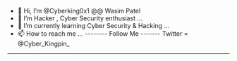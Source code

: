 - 👋 Hi, I’m @Cyberking0x1 @@ Wasim Patel 
- 👀 I’m Hacker , Cyber Security enthusiast ...
- 🌱 I’m currently learning Cyber Security & Hacking ...
- 📫 How to reach me ... 
-------- Follow Me -------
Twitter = @Cyber_Kingpin_
--------------------------

<!---
Cyberking0x1/Cyberking0x1 is a ✨ special ✨ repository because its `README.md` (this file) appears on your GitHub profile.
You can click the Preview link to take a look at your changes.
--->
